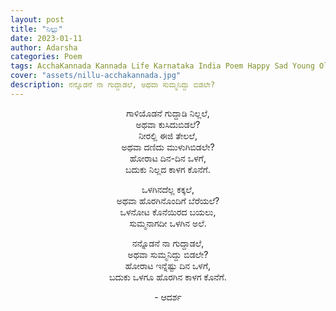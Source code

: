 ```yaml
---
layout: post
title: "ನಿಲ್ಲು"
date: 2023-01-11
author: Adarsha
categories: Poem
tags: AcchaKannada Kannada Life Karnataka India Poem Happy Sad Young Old debate philosphy win lose giveup try
cover: "assets/nillu-acchakannada.jpg"
description: ನನ್ನೊಡನೆ ನಾ ಗುದ್ದಾಡಲೆ, ಅಥವಾ ಸುಮ್ಮನಿದ್ದು ಬಿಡಲೇ?
---
```


<p align ="center"> ಗಾಳಿಯೊಡನೆ ಗುದ್ದಾಡಿ ನಿಲ್ಲಲೆ, <br>
ಅಥವಾ ಕುಸಿದುಬಿಡಲೆ? <br>
ನೀರಲ್ಲಿ ಈಜಿ ತೇಲಲೆ, <br>
ಅಥವಾ ದಣಿದು ಮುಳುಗಿಬಿಡಲೇ? <br>
ಹೋರಾಟ ದಿನ-ದಿನ ಒಳಗೆ, <br>
ಬದುಕು ನಿಲ್ಲದ ಕಾಳಗ ಕೊನೆಗೆ. </p>

<p align ="center"> ಒಳಗಿನದೆಲ್ಲ ಕಕ್ಕಲೆ, <br>
ಅಥವಾ ಹೊರಗಿನೊಂದಿಗೆ ಬೆರೆಯಲೆ? <br>
ಒಳನೋಟ ಕೊನೆಯಿರದ ಬಯಲು, <br>
ಸುಮ್ಮನಾಗದೀ ಒಳಗಿನ ಅಲೆ. </p>

<p align ="center"> ನನ್ನೊಡನೆ ನಾ ಗುದ್ದಾಡಲೆ, <br>
ಅಥವಾ ಸುಮ್ಮನಿದ್ದು ಬಿಡಲೇ? <br>
ಹೋರಾಟ ಇನ್ನೆಷ್ಟು ದಿನ ಒಳಗೆ, <br>
ಬದುಕು ಒಳಗೂ ಹೊರಗಿನ ಕಾಳಗ ಕೊನೆಗೆ. </p>

<p align ="center"> - ಆದರ್ಶ </p>
